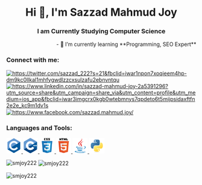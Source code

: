 <h1 align="center">Hi 👋, I'm Sazzad Mahmud Joy</h1>
<h3 align="center">I am Currently Studying Computer Science</h3>
<p align = "right" alt="coding"width="400" src="https://user-images.githubusercontent.com/55389276/140866485-8fb1c876-9a8f-4d6a-98dc-08c4981eaf70.gif">
- 🌱 I’m currently learning **Programming, SEO Expert**
<h3 align="left">Connect with me:</h3>
<p align="left">
<a href="https://twitter.com/https://twitter.com/sazzad_222?s=21&fbclid=iwar1npon7xoqieem4hp-dm9kc0llkal1mhfygwdlzzcxsulzafu2ebnvntqu" target="blank"><img align="center" src="https://raw.githubusercontent.com/rahuldkjain/github-profile-readme-generator/master/src/images/icons/Social/twitter.svg" alt="https://twitter.com/sazzad_222?s=21&fbclid=iwar1npon7xoqieem4hp-dm9kc0llkal1mhfygwdlzzcxsulzafu2ebnvntqu" height="30" width="40" /></a>
<a href="https://linkedin.com/in/https://www.linkedin.com/in/sazzad-mahmud-joy-2a5391296?utm_source=share&utm_campaign=share_via&utm_content=profile&utm_medium=ios_app&fbclid=iwar3imgcrx0kgb0wtebmnys7qpdeto6t5mijpsidaxftfn2e2e_kc9m1dv1s" target="blank"><img align="center" src="https://raw.githubusercontent.com/rahuldkjain/github-profile-readme-generator/master/src/images/icons/Social/linked-in-alt.svg" alt="https://www.linkedin.com/in/sazzad-mahmud-joy-2a5391296?utm_source=share&utm_campaign=share_via&utm_content=profile&utm_medium=ios_app&fbclid=iwar3imgcrx0kgb0wtebmnys7qpdeto6t5mijpsidaxftfn2e2e_kc9m1dv1s" height="30" width="40" /></a>
<a href="https://fb.com/https://www.facebook.com/sazzad.mahmud.joy/" target="blank"><img align="center" src="https://raw.githubusercontent.com/rahuldkjain/github-profile-readme-generator/master/src/images/icons/Social/facebook.svg" alt="https://www.facebook.com/sazzad.mahmud.joy/" height="30" width="40" /></a>
</p>

<h3 align="left">Languages and Tools:</h3>
<p align="left"> <a href="https://www.cprogramming.com/" target="_blank" rel="noreferrer"> <img src="https://raw.githubusercontent.com/devicons/devicon/master/icons/c/c-original.svg" alt="c" width="40" height="40"/> </a> <a href="https://www.w3schools.com/cpp/" target="_blank" rel="noreferrer"> <img src="https://raw.githubusercontent.com/devicons/devicon/master/icons/cplusplus/cplusplus-original.svg" alt="cplusplus" width="40" height="40"/> </a> <a href="https://www.w3schools.com/css/" target="_blank" rel="noreferrer"> <img src="https://raw.githubusercontent.com/devicons/devicon/master/icons/css3/css3-original-wordmark.svg" alt="css3" width="40" height="40"/> </a> <a href="https://www.w3.org/html/" target="_blank" rel="noreferrer"> <img src="https://raw.githubusercontent.com/devicons/devicon/master/icons/html5/html5-original-wordmark.svg" alt="html5" width="40" height="40"/> </a> <a href="https://www.java.com" target="_blank" rel="noreferrer"> <img src="https://raw.githubusercontent.com/devicons/devicon/master/icons/java/java-original.svg" alt="java" width="40" height="40"/> </a> <a href="https://www.python.org" target="_blank" rel="noreferrer"> <img src="https://raw.githubusercontent.com/devicons/devicon/master/icons/python/python-original.svg" alt="python" width="40" height="40"/> </a> </p>

<p><img align="left" src="https://github-readme-stats.vercel.app/api/top-langs?username=smjoy222&show_icons=true&locale=en&layout=compact" alt="smjoy222" /></p>

<p>&nbsp;<img align="center" src="https://github-readme-stats.vercel.app/api?username=smjoy222&show_icons=true&locale=en" alt="smjoy222" /></p>

<p><img align="center" src="https://github-readme-streak-stats.herokuapp.com/?user=smjoy222&" alt="smjoy222" /></p>
